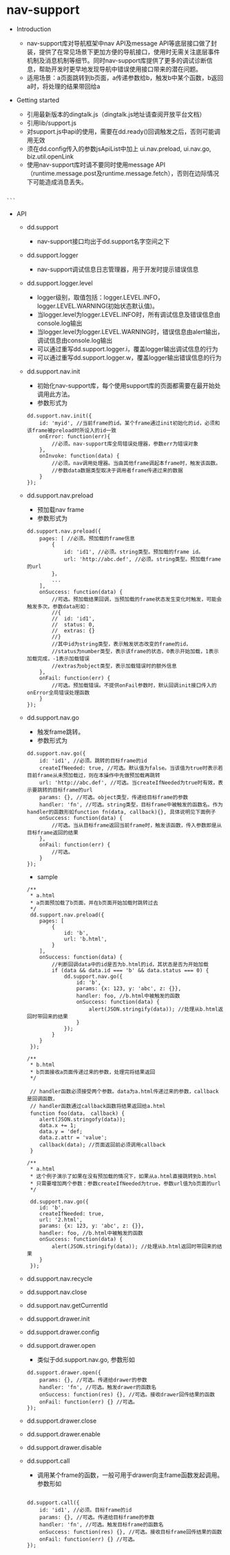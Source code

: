 # nav-support

* Introduction
	* nav-support库对导航框架中nav API及message API等底层接口做了封装，提供了在常见场景下更加方便的导航接口，使用时无需关注底层事件机制及消息机制等细节。同时nav-support库提供了更多的调试诊断信息，帮助开发时更早地发现导航中错误使用接口带来的潜在问题。
	* 适用场景：a页面跳转到b页面，a传递参数给b，触发b中某个函数，b返回a时，将处理的结果带回给a


* Getting started
	* 引用最新版本的dingtalk.js（dingtalk.js地址请查阅开放平台文档）
	* 引用lib/support.js
	* 对support.js中api的使用，需要在dd.ready()回调触发之后，否则可能调用无效
	* 须在dd.config传入的参数jsApiList中加上 ui.nav.preload, ui.nav.go, biz.util.openLink
	* 使用nav-support库时请不要同时使用message API（runtime.message.post及runtime.message.fetch），否则在边际情况下可能造成消息丢失。
	
	```
<!DOCTYPE html>
<html>
<head>
	<!-- 此处dingtalk.js版本（0.6.6）需要更新至最新版本 -->
    <script type="text/javascript" src="http://g.alicdn.com/ilw/ding/0.6.6/scripts/dingtalk.js"></script>
	<script type="text/javascript" src="lib/javascripts/support.js"></script>
	<script type="text/javascript">
	dd.config({
	    agentId: _config.agentId,
            corpId: _config.corpId,
            timeStamp: _config.timeStamp,
            nonceStr: _config.nonceStr,
            signature: _config.signature,
            jsApiList: ['ui.nav.preload','ui.nav.go', 'biz.util.openLink']
	});
	dd.ready(function() {
		dd.support.nav.init({
	    id: 'myid'
            onInvoke: function(data) {
                alert('onInvoke: ' + JSON.stringify(data));
            },
            onError: function(err) {
                alert('onError: ' + JSON.stringify(err));
            }
        });
	});
    </script>
</head>
<body></body>
</html>

	```
	
* API
	* dd.support
		* nav-support接口均出于dd.support名字空间之下
	* dd.support.logger
		* nav-support调试信息日志管理器，用于开发时提示错误信息
	* dd.support.logger.level
		* logger级别，取值包括：logger.LEVEL.INFO，logger.LEVEL.WARNING(初始状态默认值)。
		* 当logger.level为logger.LEVEL.INFO时，所有调试信息及错误信息由console.log输出
		* 当logger.level为logger.LEVEL.WARNING时，错误信息由alert输出，调试信息由console.log输出
		* 可以通过重写dd.support.logger.i，覆盖logger输出调试信息的行为
		* 可以通过重写dd.support.logger.w，覆盖logger输出错误信息的行为
	* dd.support.nav.init
		* 初始化nav-support库，每个使用support库的页面都需要在最开始处调用此方法。
		* 参数形式为
		
		```
		dd.support.nav.init({
			id: 'myid', //当前frame的id。某个frame通过init初始化的id，必须和该frame被preload时所设入的id一致
			onError: function(err){
				//必须。nav-support库全局错误处理器，参数err为错误对象
			},
			onInvoke: function(data) {
				//必须。nav调用处理器。当由其他frame调起本frame时，触发该函数。
				//参数data数据类型取决于调用者frame传递过来的数据
			}
		});
		
		```
	* dd.support.nav.preload
		* 预加载nav frame
		* 参数形式为
		
		```
		dd.support.nav.preload({
			pages: [ //必须。预加载的frame信息
				{
					id: 'id1', //必须。string类型。预加载的frame id。
					url: 'http://abc.def', //必须。string类型。预加载frame的url
				}，
				...
			],
			onSuccess: function(data) {
				//可选。预加载结果回调，当预加载的frame状态发生变化时触发，可能会触发多次。参数data形如：
				//{
				//	id: 'id1',  
				//	status: 0,
				//	extras: {}
				//} 
				//其中id为string类型，表示触发状态改变的frame的id，
				//status为number类型，表示该frame的状态，0表示开始加载，1表示加载完成，-1表示加载错误
				//extras为object类型，表示加载错误时的额外信息
			},
			onFail: function(err) {
				//可选。预加载错误。不提供onFail参数时，默认回调init接口传入的onError全局错误处理函数
			}
		});
		
		```
	* dd.support.nav.go
		* 触发frame跳转。
		* 参数形式为
		
		```
		dd.support.nav.go({
			id: 'id1', //必须。跳转的目标frame的id
			createIfNeeded: true, //可选。默认值为false。当该值为true时表示若目前frame从未预加载过，则在本操作中先做预加载再跳转
			url: 'http://abc.def', //可选。当createIfNeeded为true时有效，表示要跳转的目标frame的url
			params: {}, //可选。object类型，传递给目标frame的参数
			handler: 'fn', //可选。string类型，目标frame中被触发的函数名。作为handler的函数形如function fn(data, callback){}, 具体说明见下面例子
			onSuccess: function(data) {
				//可选。当从目标frame返回当前frame时，触发该函数，传入参数即是从目标frame返回的结果
			},
			onFail: function(err) {
				//可选。
			}
		});
		
		```
		
		* sample
		
		```
		/**
		 * a.html
		 * a页面预加载了b页面，并在b页面开始加载时跳转过去
		 */
		 dd.support.nav.preload({
		 	pages: [
		 		{
		 			id: 'b',
		 			url: 'b.html',
		 		}
		 	],
		 	onSuccess: function(data) {
		 		//判断回调data中的id是否为b.html的id，其状态是否为开始加载
		 		if (data && data.id === 'b' && data.status === 0) {
		 			dd.support.nav.go({
		 				id: 'b',
		 				params: {x: 123, y: 'abc', z: {}},
		 				handler: foo, //b.html中被触发的函数
		 				onSuccess: function(data) {
		 					alert(JSON.stringify(data)); //处理从b.html返回时带回来的结果
		 				}
		 			});
		 		}
		 	}
		 });
		
		```
		
		```
		/**
		 * b.html
		 * b页面接收a页面传递过来的参数，处理完将结果返回
		 */
		 
		 // handler函数必须接受两个参数。data为a.html传递过来的参数，callback是回调函数，
		 // handler函数通过callback函数将结果返回给a.html
		 function foo(data， callback) {
		 	alert(JSON.stringofy(data));
		 	data.x += 1;
		 	data.y = 'def;
		 	data.z.attr = 'value';
		 	callback(data); //页面返回前必须调用callback
		 }
		
		```
		
		```
		/**
		 * a.html
		 * 这个例子演示了如果在没有预加载的情况下，如果从a.html直接跳转到b.html
		 * 只需要增加两个参数：参数createIfNeeded为true，参数url值为b页面的url
		 */
		 
		 dd.support.nav.go({
		 	id: 'b',
		 	createIfNeeded: true,
		 	url: '2.html',
		 	params: {x: 123, y: 'abc', z: {}},
		 	handler: foo, //b.html中被触发的函数
		 	onSuccess: function(data) {
		 		alert(JSON.stringify(data)); //处理从b.html返回时带回来的结果
		 	}
		 });
		
		```
	* dd.support.nav.recycle
	* dd.support.nav.close
	* dd.support.nav.getCurrentId
	* dd.support.drawer.init
	* dd.support.drawer.config
	* dd.support.drawer.open
		* 类似于dd.support.nav.go, 参数形如
		
		```
		dd.support.drawer.open({
			params: {}, //可选。传递给drawer的参数
			handler: 'fn', //可选。触发drawer的函数名
			onSuccess: function(res) {}, //可选。接收drawer回传结果的函数
			onFail: function(err) {} //可选。
		});
		
		```
		
	* dd.support.drawer.close
	* dd.support.drawer.enable
	* dd.support.drawer.disable
	* dd.support.call
		* 调用某个frame的函数，一般可用于drawer向主frame函数发起调用。参数形如
		
		```
		
		dd.support.call({
			id: 'id1', //必须。目标frame的id
			params: {}, //可选。传递给目标frame的参数
			handler: 'fn', //可选。触发目标frame的函数名
			onSuccess: function(res) {}, //可选。接收目标frame回传结果的函数
			onFail: function(err) {} //可选。
		});
		
		```
